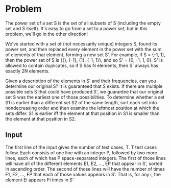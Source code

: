 # Problem

The power set of a set S is the set of all subsets of S (including the empty set and S itself). It's easy to go from a set to a power set, but in this problem, we'll go in the other direction!

We've started with a set of (not necessarily unique) integers S, found its power set, and then replaced every element in the power set with the sum of elements of that element, forming a new set S'. For example, if S = {-1, 1}, then the power set of S is {{}, {-1}, {1}, {-1, 1}}, and so S' = {0, -1, 1, 0}. S' is allowed to contain duplicates, so if S has N elements, then S' always has exactly 2N elements.

Given a description of the elements in S' and their frequencies, can you determine our original S? It is guaranteed that S exists. If there are multiple possible sets S that could have produced S', we guarantee that our original set S was the earliest one of those possibilities. To determine whether a set S1 is earlier than a different set S2 of the same length, sort each set into nondecreasing order and then examine the leftmost position at which the sets differ. S1 is earlier iff the element at that position in S1 is smaller than the element at that position in S2.

## Input

The first line of the input gives the number of test cases, T. T test cases follow. Each consists of one line with an integer P, followed by two more lines, each of which has P space-separated integers. The first of those lines will have all of the different elements E1, E2, ..., EP that appear in S', sorted in ascending order. The second of those lines will have the number of times F1, F2, ..., FP that each of those values appears in S'. That is, for any i, the element Ei appears Fi times in S'
